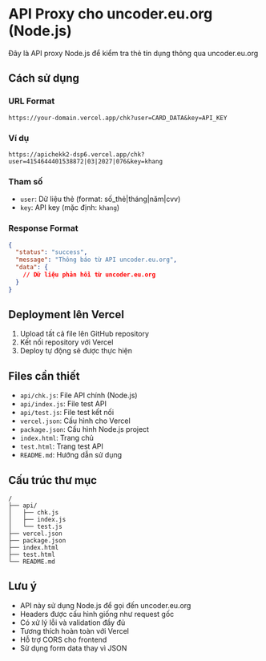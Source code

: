 # API Proxy cho uncoder.eu.org (Node.js)

Đây là API proxy Node.js để kiểm tra thẻ tín dụng thông qua uncoder.eu.org

## Cách sử dụng

### URL Format
```
https://your-domain.vercel.app/chk?user=CARD_DATA&key=API_KEY
```

### Ví dụ
```
https://apichekk2-dsp6.vercel.app/chk?user=4154644401538872|03|2027|076&key=khang
```

### Tham số
- `user`: Dữ liệu thẻ (format: số_thẻ|tháng|năm|cvv)
- `key`: API key (mặc định: `khang`)

### Response Format
```json
{
  "status": "success",
  "message": "Thông báo từ API uncoder.eu.org",
  "data": {
    // Dữ liệu phản hồi từ uncoder.eu.org
  }
}
```

## Deployment lên Vercel

1. Upload tất cả file lên GitHub repository
2. Kết nối repository với Vercel
3. Deploy tự động sẽ được thực hiện

## Files cần thiết
- `api/chk.js`: File API chính (Node.js)
- `api/index.js`: File test API
- `api/test.js`: File test kết nối
- `vercel.json`: Cấu hình cho Vercel
- `package.json`: Cấu hình Node.js project
- `index.html`: Trang chủ
- `test.html`: Trang test API
- `README.md`: Hướng dẫn sử dụng

## Cấu trúc thư mục
```
/
├── api/
│   ├── chk.js
│   ├── index.js
│   └── test.js
├── vercel.json
├── package.json
├── index.html
├── test.html
└── README.md
```

## Lưu ý
- API này sử dụng Node.js để gọi đến uncoder.eu.org
- Headers được cấu hình giống như request gốc
- Có xử lý lỗi và validation đầy đủ
- Tương thích hoàn toàn với Vercel
- Hỗ trợ CORS cho frontend
- Sử dụng form data thay vì JSON 